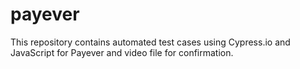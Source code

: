 # payever

This repository contains automated test cases using Cypress.io and JavaScript for Payever and video file for confirmation.
